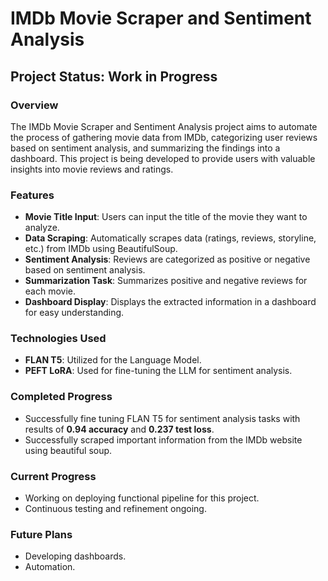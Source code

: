 # IMDb Movie Scraper and Sentiment Analysis

## Project Status: Work in Progress

### Overview

The IMDb Movie Scraper and Sentiment Analysis project aims to automate the process of gathering movie data from IMDb, categorizing user reviews based on sentiment analysis, and summarizing the findings into a dashboard. This project is being developed to provide users with valuable insights into movie reviews and ratings.

### Features

- **Movie Title Input**: Users can input the title of the movie they want to analyze.
- **Data Scraping**: Automatically scrapes data (ratings, reviews, storyline, etc.) from IMDb using BeautifulSoup.
- **Sentiment Analysis**: Reviews are categorized as positive or negative based on sentiment analysis.
- **Summarization Task**: Summarizes positive and negative reviews for each movie.
- **Dashboard Display**: Displays the extracted information in a dashboard for easy understanding.

### Technologies Used

- **FLAN T5**: Utilized for the Language Model.
- **PEFT LoRA**: Used for fine-tuning the LLM for sentiment analysis.

### Completed Progress

- Successfully fine tuning FLAN T5 for sentiment analysis tasks with results of **0.94 accuracy** and **0.237 test loss**.
- Successfully scraped important information from the IMDb website using beautiful soup.
  
### Current Progress

- Working on deploying functional pipeline for this project.
- Continuous testing and refinement ongoing.

### Future Plans

- Developing dashboards.
- Automation.
